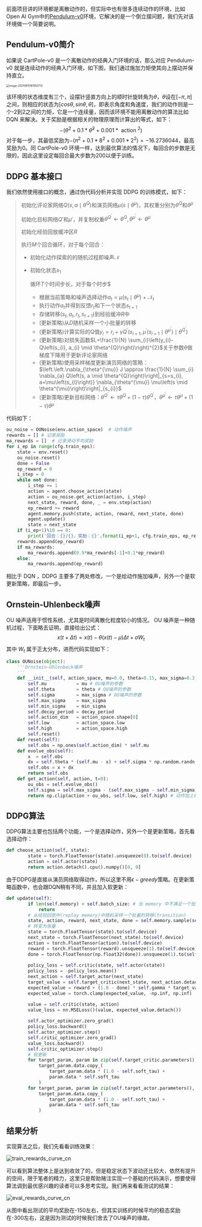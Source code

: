 前面项目讲的环境都是离散动作的，但实际中也有很多连续动作的环境，比如Open AI Gym中的[Pendulum-v0](https://github.com/openai/gym/wiki/Pendulum-v0)环境，它解决的是一个倒立摆问题，我们先对该环境做一个简要说明。

## Pendulum-v0简介

如果说 CartPole-v0 是一个离散动作的经典入门环境的话，那么对应 Pendulum-v0 就是连续动作的经典入门环境，如下图，我们通过施加力矩使其向上摆动并保持直立。

<img src="../../easy_rl_book/res/ch12/assets/pendulum_1.png" alt="image-20210915161550713" style="zoom:50%;" />

该环境的状态维度有三个，设摆针竖直方向上的顺时针旋转角为$\theta$，$\theta$设在$[-\pi,\pi]$之间，则相应的状态为$[cos\theta,sin\theta,\dot{\theta}]$，即表示角度和角速度，我们的动作则是一个-2到2之间的力矩，它是一个连续量，因而该环境不能用离散动作的算法比如 DQN 来解决。关于奖励是根据相关的物理原理而计算出的等式，如下：
$$
-\left(\theta^{2}+0.1 * \hat{\theta}^{2}+0.001 * \text { action }^{2}\right)
$$
对于每一步，其最低奖励为$-\left(\pi^{2}+0.1 * 8^{2}+0.001 *  2^{2}\right)= -16.2736044$，最高奖励为0。同 CartPole-v0 环境一样，达到最优算法的情况下，每回合的步数是无限的，因此这里设定每回合最大步数为200以便于训练。

##  DDPG 基本接口

我们依然使用接口的概念，通过伪代码分析并实现 DDPG 的训练模式，如下：

> 初始化评论家网络$Q\left(s, a \mid \theta^{Q}\right)$和演员网络$\mu\left(s \mid \theta^{\mu}\right)$，其权重分别为$\theta^{Q}$和$\theta^{\mu}$
>
> 初始化目标网络$Q'$和$\mu'$，并复制权重$\theta^{Q^{\prime}} \leftarrow \theta^{Q}, \theta^{\mu^{\prime}} \leftarrow \theta^{\mu}$
>
> 初始化经验回放缓冲区$R$
>
> 执行$M$个回合循环，对于每个回合：
>
> * 初始化动作探索的的随机过程即噪声$\mathcal{N}$
>
> * 初始化状态$s_1$
>
>   循环$T$个时间步长，对于每个时步$
>
>   * 根据当前策略和噪声选择动作$a_{t}=\mu\left(s_{t} \mid \theta^{\mu}\right)+\mathcal{N}_{t}$
>   * 执行动作$a_t$并得到反馈$r_t$和下一个状态$s_{t+1}$
>   * 存储转移$\left(s_{t}, a_{t}, r_{t}, s_{t+1}\right)$到经验缓冲$R$中
>   * (更新策略)从$D$随机采样一个小批量的转移
>   * (更新策略)计算实际的Q值$y_{i}=r_{i}+\gamma Q^{\prime}\left(s_{i+1}, \mu^{\prime}\left(s_{i+1} \mid \theta^{\mu^{\prime}}\right) \mid \theta^{Q^{\prime}}\right)$
>   * (更新策略)对损失函数$L=\frac{1}{N} \sum_{i}\left(y_{i}-Q\left(s_{i}, a_{i} \mid \theta^{Q}\right)\right)^{2}$关于参数$\theta$做梯度下降用于更新评论家网络
>   * (更新策略)使用采样梯度更新演员网络的策略：$\left.\left.\nabla_{\theta^{\mu}} J \approx \frac{1}{N} \sum_{i} \nabla_{a} Q\left(s, a \mid \theta^{Q}\right)\right|_{s=s_{i}, a=\mu\left(s_{i}\right)} \nabla_{\theta^{\mu}} \mu\left(s \mid \theta^{\mu}\right)\right|_{s_{i}}$
>   * (更新策略)更新目标网络：$\theta^{Q^{\prime}} \leftarrow \tau \theta^{Q}+(1-\tau) \theta^{Q^{\prime}}$，$\theta^{\mu^{\prime}} \leftarrow \tau \theta^{\mu}+(1-\tau) \theta^{\mu^{\prime}}$

代码如下：

```python
ou_noise = OUNoise(env.action_space)  # 动作噪声
rewards = [] # 记录奖励
ma_rewards = []  # 记录滑动平均奖励
for i_ep in range(cfg.train_eps):
    state = env.reset()
    ou_noise.reset()
    done = False
    ep_reward = 0
    i_step = 0
    while not done:
        i_step += 1
        action = agent.choose_action(state)
        action = ou_noise.get_action(action, i_step) 
        next_state, reward, done, _ = env.step(action)
        ep_reward += reward
        agent.memory.push(state, action, reward, next_state, done)
        agent.update()
        state = next_state
    if (i_ep+1)%10 == 0:
        print('回合：{}/{}，奖励：{}'.format(i_ep+1, cfg.train_eps, ep_reward))
    rewards.append(ep_reward)
    if ma_rewards:
        ma_rewards.append(0.9*ma_rewards[-1]+0.1*ep_reward)
    else:
        ma_rewards.append(ep_reward)
```

相比于 DQN ，DDPG 主要多了两处修改，一个是给动作施加噪声，另外一个是软更新策略，即最后一步。

## Ornstein-Uhlenbeck噪声

 OU 噪声适用于惯性系统，尤其是时间离散化粒度较小的情况。 OU 噪声是一种随机过程，下面略去证明，直接给出公式：
$$
x(t+\Delta t)=x(t)-\theta(x(t)-\mu) \Delta t+\sigma W_t
$$
其中 $W_t$ 属于正太分布，进而代码实现如下：

```python
class OUNoise(object):
    '''Ornstein–Uhlenbeck噪声
    '''
    def __init__(self, action_space, mu=0.0, theta=0.15, max_sigma=0.3, min_sigma=0.3, decay_period=100000):
        self.mu           = mu # OU噪声的参数
        self.theta        = theta # OU噪声的参数
        self.sigma        = max_sigma # OU噪声的参数
        self.max_sigma    = max_sigma
        self.min_sigma    = min_sigma
        self.decay_period = decay_period
        self.action_dim   = action_space.shape[0]
        self.low          = action_space.low
        self.high         = action_space.high
        self.reset()
    def reset(self):
        self.obs = np.ones(self.action_dim) * self.mu
    def evolve_obs(self):
        x  = self.obs
        dx = self.theta * (self.mu - x) + self.sigma * np.random.randn(self.action_dim)
        self.obs = x + dx
        return self.obs
    def get_action(self, action, t=0):
        ou_obs = self.evolve_obs()
        self.sigma = self.max_sigma - (self.max_sigma - self.min_sigma) * min(1.0, t / self.decay_period) # sigma会逐渐衰减
        return np.clip(action + ou_obs, self.low, self.high) # 动作加上噪声后进行剪切
```

## DDPG算法

DDPG算法主要也包括两个功能，一个是选择动作，另外一个是更新策略，首先看选择动作：

```python
def choose_action(self, state):
        state = torch.FloatTensor(state).unsqueeze(0).to(self.device)
        action = self.actor(state)
        return action.detach().cpu().numpy()[0, 0]
```

由于DDPG是直接从演员网络取得动作，所以这里不用$\epsilon-greedy$策略。在更新策略函数中，也会跟DQN稍有不同，并且加入软更新：

```python
def update(self):
        if len(self.memory) < self.batch_size: # 当 memory 中不满足一个批量时，不更新策略
            return
        # 从经验回放中(replay memory)中随机采样一个批量的转移(transition)
        state, action, reward, next_state, done = self.memory.sample(self.batch_size)
        # 转变为张量
        state = torch.FloatTensor(state).to(self.device)
        next_state = torch.FloatTensor(next_state).to(self.device)
        action = torch.FloatTensor(action).to(self.device)
        reward = torch.FloatTensor(reward).unsqueeze(1).to(self.device)
        done = torch.FloatTensor(np.float32(done)).unsqueeze(1).to(self.device)
       
        policy_loss = self.critic(state, self.actor(state))
        policy_loss = -policy_loss.mean()
        next_action = self.target_actor(next_state)
        target_value = self.target_critic(next_state, next_action.detach())
        expected_value = reward + (1.0 - done) * self.gamma * target_value
        expected_value = torch.clamp(expected_value, -np.inf, np.inf)

        value = self.critic(state, action)
        value_loss = nn.MSELoss()(value, expected_value.detach())
        
        self.actor_optimizer.zero_grad()
        policy_loss.backward()
        self.actor_optimizer.step()
        self.critic_optimizer.zero_grad()
        value_loss.backward()
        self.critic_optimizer.step()
        # 软更新
        for target_param, param in zip(self.target_critic.parameters(), self.critic.parameters()):
            target_param.data.copy_(
                target_param.data * (1.0 - self.soft_tau) +
                param.data * self.soft_tau
            )
        for target_param, param in zip(self.target_actor.parameters(), self.actor.parameters()):
            target_param.data.copy_(
                target_param.data * (1.0 - self.soft_tau) +
                param.data * self.soft_tau
            )
```

## 结果分析

实现算法之后，我们先看看训练效果：

![train_rewards_curve_cn](../../easy_rl_book/res/ch12/assets/train_rewards_curve_cn-1760758.png)

可以看到算法整体上是达到收敛了的，但是稳定状态下波动还比较大，依然有提升的空间，限于笔者的精力，这里只是帮助赌注实现一个基础的代码演示，想要使得算法调到最优感兴趣的读者可以多思考实现。我们再来看看测试的结果：

![eval_rewards_curve_cn](../../easy_rl_book/res/ch12/assets/eval_rewards_curve_cn-1760950.png)

从图中看出测试的平均奖励在-150左右，但其实训练的时候平均的稳态奖励在-300左右，这是因为测试的时候我们舍去了OU噪声的缘故。
